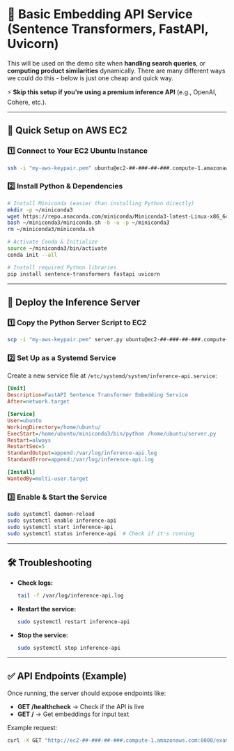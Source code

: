 # 🚀 Basic Embedding API Service (Sentence Transformers, FastAPI, Uvicorn)
This will be used on the demo site when **handling search queries**, or **computing product similarities** dynamically. 
There are many different ways we could do this - below is just one cheap and quick way.

⚡ **Skip this setup if you're using a premium inference API** (e.g., OpenAI, Cohere, etc.).

---

## 📌 Quick Setup on AWS EC2

### 1️⃣ **Connect to Your EC2 Ubuntu Instance**
```sh
ssh -i "my-aws-keypair.pem" ubuntu@ec2-##-###-##-###.compute-1.amazonaws.com
```

### 2️⃣ **Install Python & Dependencies**
```sh
# Install Miniconda (easier than installing Python directly)
mkdir -p ~/miniconda3
wget https://repo.anaconda.com/miniconda/Miniconda3-latest-Linux-x86_64.sh -O ~/miniconda3/miniconda.sh
bash ~/miniconda3/miniconda.sh -b -u -p ~/miniconda3
rm ~/miniconda3/miniconda.sh

# Activate Conda & Initialize
source ~/miniconda3/bin/activate
conda init --all

# Install required Python libraries
pip install sentence-transformers fastapi uvicorn
```

---

## 📜 Deploy the Inference Server

### 1️⃣ **Copy the Python Server Script to EC2**
```sh
scp -i "my-aws-keypair.pem" server.py ubuntu@ec2-##-###-##-###.compute-1.amazonaws.com:/home/ubuntu/
```

### 2️⃣ **Set Up as a Systemd Service**
Create a new service file at `/etc/systemd/system/inference-api.service`:

```ini
[Unit]
Description=FastAPI Sentence Transformer Embedding Service
After=network.target

[Service]
User=ubuntu
WorkingDirectory=/home/ubuntu/
ExecStart=/home/ubuntu/miniconda3/bin/python /home/ubuntu/server.py
Restart=always
RestartSec=5
StandardOutput=append:/var/log/inference-api.log
StandardError=append:/var/log/inference-api.log

[Install]
WantedBy=multi-user.target
```

### 3️⃣ **Enable & Start the Service**
```sh
sudo systemctl daemon-reload
sudo systemctl enable inference-api
sudo systemctl start inference-api
sudo systemctl status inference-api  # Check if it's running
```

---

## 🛠️ Troubleshooting

- **Check logs:**
  ```sh
  tail -f /var/log/inference-api.log
  ```
- **Restart the service:**
  ```sh
  sudo systemctl restart inference-api
  ```
- **Stop the service:**
  ```sh
  sudo systemctl stop inference-api
  ```

---

## ✅ API Endpoints (Example)
Once running, the server should expose endpoints like:

- **GET /healthcheck** → Check if the API is live
- **GET /** → Get embeddings for input text

Example request:
```sh
curl -X GET "http://ec2-##-###-##-###.compute-1.amazonaws.com:8000/example+query"
```

